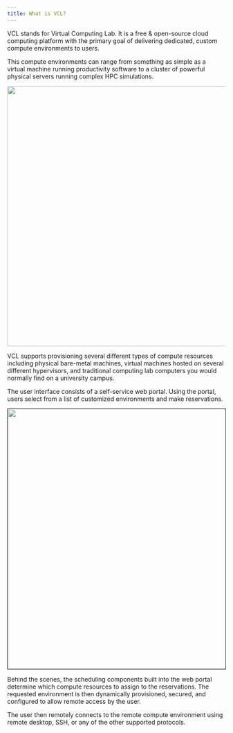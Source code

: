 ```yaml
---
title: What is VCL?
---
```


VCL stands for Virtual Computing Lab.  It is a free & open-source cloud computing platform with the primary goal of delivering dedicated, custom compute environments to users.

This compute environments can range from something as simple as a virtual machine running productivity software to a cluster of powerful physical servers running complex HPC simulations.

<img src="/img/remote-access.png" width="600" border="0">

VCL supports provisioning several different types of compute resources including physical bare-metal machines, virtual machines hosted on several different hypervisors, and traditional computing lab computers you would normally find on a university campus.

The user interface consists of a self-service web portal.  Using the portal, users select from a list of customized environments and make reservations.

<img src="/img/ss-select-environment.png" width="600" border="1">

Behind the scenes, the scheduling components built into the web portal determine which compute resources to assign to the reservations.  The requested environment is then dynamically provisioned, secured, and configured to allow remote access by the user.

The user then remotely connects to the remote compute environment using remote desktop, SSH, or any of the other supported protocols.